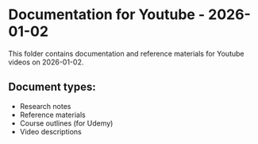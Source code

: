 # Documentation for Youtube - 2026-01-02

This folder contains documentation and reference materials for Youtube videos on 2026-01-02.

## Document types:
- Research notes
- Reference materials
- Course outlines (for Udemy)
- Video descriptions
